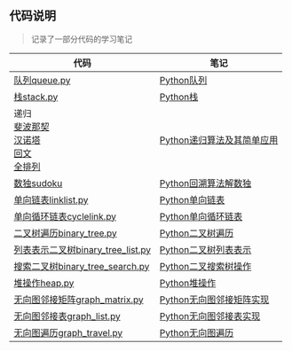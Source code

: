 ## 代码说明
> 记录了一部分代码的学习笔记
> 

| 代码                                                                                                                                                                                                                                                                                                                     | 笔记                                                                   |
|------------------------------------------------------------------------------------------------------------------------------------------------------------------------------------------------------------------------------------------------------------------------------------------------------------------------|----------------------------------------------------------------------|
| [队列queue.py](https://github.com/ByteToy/algo/blob/master/others/queue.py)                                                                                                                                                                                                                                              | [Python队列](http://bytetoy.cn/python/python_queue.html)               |
| [栈stack.py](https://github.com/ByteToy/algo/blob/master/others/stack.py)                                                                                                                                                                                                                                               | [Python栈](http://bytetoy.cn/python/python_stack.html)                |
| 递归<br/>[斐波那契](https://github.com/ByteToy/algo/blob/master/recursion/fib.py) <br/>[汉诺塔](https://github.com/ByteToy/algo/blob/master/recursion/hanoi.py) <br/>[回文](https://github.com/ByteToy/algo/blob/master/recursion/palindrome.py) <br/>[全排列](https://github.com/ByteToy/algo/blob/master/recursion/permutation.py) | [Python递归算法及其简单应用](http://bytetoy.cn/python/recursion.html)          |
| [数独sudoku](https://github.com/ByteToy/algo/blob/master/recursion/sudoku.py)                                                                                                                                                                                                                                            | [Python回溯算法解数独](http://bytetoy.cn/python/sudoku.html)                |
| [单向链表linklist.py](https://github.com/ByteToy/algo/blob/master/others/linklist.py)                                                                                                                                                                                                                                      | [Python单向链表](http://bytetoy.cn/python/linklist.html)                 |
| [单向循环链表cyclelink.py](others/cyclelink.py)                                                                                                                                                                                                                                                                              | [Python单向循环链表](http://bytetoy.cn/python/cyclelink.html)              |
| [二叉树遍历binary_tree.py](C07/binary_tree.py)                                                                                                                                                                                                                                                                              | [Python二叉树遍历](http://bytetoy.cn/python/binary_tree_travel.html)      |
| [列表表示二叉树binary_tree_list.py](C07/binary_tree_list.py)                                                                                                                                                                                                                                                                  | [Python二叉树列表表示](http://bytetoy.cn/python/binary_tree_array.html)     |
| [搜索二叉树binary_tree_search.py](C07/binary_tree_search.py)                                                                                                                                                                                                                                                                | [Python二叉搜索树操作](http://bytetoy.cn/python/binary_tree_search.html)    |
| [堆操作heap.py](C08/my_heap.py)                                                                                                                                                                                                                                                                                           | [Python堆操作](http://bytetoy.cn/python/python_heap.html)               |
| [无向图邻接矩阵graph_matrix.py](C09/graph_matrix.py)                                                                                                                                                                                                                                                                          | [Python无向图邻接矩阵实现](http://bytetoy.cn/python/python_graph_matrix.html) |
| [无向图邻接表graph_list.py](C09/graph_list.py)                                                                                                                                                                                                                                                                               | [Python无向图邻接表实现](http://bytetoy.cn/python/python_graph_list.html)                                                                 |
| [无向图遍历graph_travel.py](C09/graph_travel.py)                                                                                                                                                                                                                                                                                           |[Python无向图遍历](http://bytetoy.cn/python/python_graph_travel.html)|